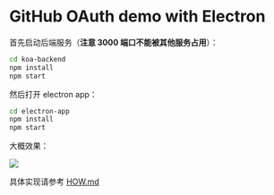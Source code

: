 # GitHub OAuth demo with Electron

首先启动后端服务（**注意 3000 端口不能被其他服务占用**）：

```bash
cd koa-backend
npm install
npm start
```

然后打开 electron app：

```bash
cd electron-app
npm install
npm start
```

大概效果：

![](https://ws2.sinaimg.cn/large/006lOxA2gy1fuimiyov9ng313l0kwhau)

具体实现请参考 [HOW.md](./HOW.md)
